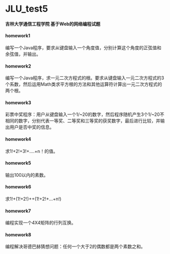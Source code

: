 # JLU_test5
#### 吉林大学通信工程学院 基于Web的网络编程试题

#### homework1
编写一个Java程序，要求从键盘输入一个角度值，分别计算这个角度的正弦值和余弦值，并输出。
#### homework2
编写一个Java程序，求一元二次方程式的根。要求从键盘输入一元二次方程式的3个系数，然后运用Math类求平方根的方法和其他运算符计算出一元二次方程式的两个根。
#### homework3
彩票中奖程序：用户从键盘输入一个1/~20的数字，然后程序随机产生3个1/~20不相同的数字，分别代表一等奖、二等奖和三等奖的获奖数字，最后进行比较，并输出用户是否中奖的信息。
#### homework4
求1!+2!+3!+....+n！的值。
#### homework5
输出100以内的素数。
#### homework6
求1!+(1!+2!)++(1!+2!+...+n!)
#### homework7
编程实现一个4X4矩阵的行列互换。
#### homework8
编程解决哥德巴赫猜想问题：任何一个大于2的偶数都是两个素数之和。
